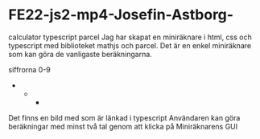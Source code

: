 # FE22-js2-mp4-Josefin-Astborg-
calculator typescript parcel
Jag har skapat en miniräknare i html, css och typescript med biblioteket mathjs och parcel. 
Det är en enkel miniräknare som kan göra de vanligaste beräkningarna. 

siffrorna 0-9 
+ - * 

Det finns en bild med som är länkad i typescript
Användaren kan göra beräkningar med minst två tal genom att klicka på Miniräknarens GUI

